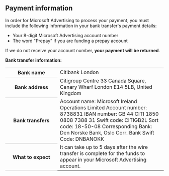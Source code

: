 ## Payment information

In order for Microsoft Advertising to process your payment, you must include the following information in your bank transfer's payment details:
- Your 8-digit Microsoft Advertising account number
- The word "Prepay" if you are funding a prepay account

If we do not receive your account number, **your payment will be returned**.

**Bank transfer information:**

<table>
  <tr>
    <th style="width:150;valign:top;border-bottom:solid 1px #ccc" scope="row">Bank name</th>
    <td>Citibank London</td>
  </tr>
  <tr>
    <th style="width:150;valign:top;border-bottom:solid 1px #ccc" scope="row">Bank address</th>
    <td>
          Citigroup Centre 
          33 Canada Square, Canary Wharf 
          London E14 5LB, United Kingdom
        </td>
  </tr>
  <tr>
    <th style="width:150;valign:top;border-bottom:solid 1px #ccc" scope="row">Bank transfers</th>
    <td>
          Account name: Microsoft Ireland Operations Limited 
          Account number: 8738831 
          IBAN number: GB 44 CITI 1850 0808 7388 31 
          Swift code: CITIGB2L 
          Sort code: 18-50-08 
          Corresponding Bank: Den Norske Bank, Oslo 
          Corr. Bank Swift Code: DNBANOKK
        </td>
  </tr>
  <tr>
    <th style="width:150;valign:top;border-bottom:solid 1px #ccc" scope="row">What to expect</th>
    <td>
      <para>
            It can take up to 5 days after the wire transfer is complete for the funds to appear in your Microsoft Advertising account.
          </para>
    </td>
  </tr>
</table>


